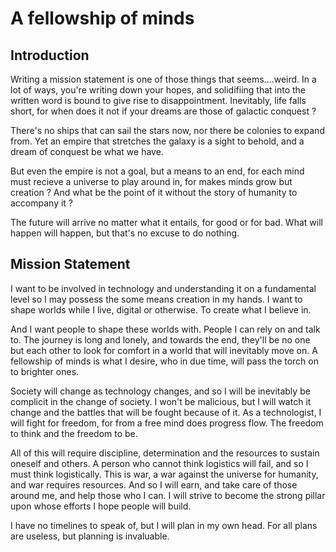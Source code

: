 # A fellowship of minds

## Introduction
Writing a mission statement is one of those things that seems....weird. In a lot of ways, you're writing down your hopes, and solidifiing that into the written word is bound to give rise to disappointment. Inevitably, life falls short, for when does it not if your dreams are those of galactic conquest ?

There's no ships that can sail the stars now, nor there be colonies to expand from. Yet an empire that stretches the galaxy is a sight to behold, and a dream of conquest be what we have.

But even the empire is not a goal, but a means to an end, for each mind must recieve a universe to play around in, for makes minds grow but creation ? And what be the point of it without the story of humanity to accompany it ?

The future will arrive no matter what it entails, for good or for bad. What will happen will happen, but that's no excuse to do nothing.

## Mission Statement
I want to be involved in technology and understanding it on a fundamental level so I may possess the some means creation in my hands. I want to shape worlds while I live, digital or otherwise. To create what I believe in.

And I want people to shape these worlds with. People I can rely on and talk to. The journey is long and lonely, and towards the end, they'll be no one but each other to look for comfort in a world that will inevitably move on. A fellowship of minds is what I desire, who in due time, will pass the torch on to brighter ones.

Society will change as technology changes, and so I will be inevitably be complicit in the change of society. I won't be malicious, but I will watch it change and the battles that will be fought because of it. As a technologist, I will fight for freedom, for from a free mind does progress flow. The freedom to think and the freedom to be.

All of this will require discipline, determination and the resources to sustain oneself and others. A person who cannot think logistics will fail, and so I must think logistically. This is war, a war against the universe for humanity, and war requires resources. And so I will earn, and take care of those around me, and help those who I can. I will strive to become the strong pillar upon whose efforts I hope people will build.

I have no timelines to speak of, but I will plan in my own head. For all plans are useless, but planning is invaluable.
